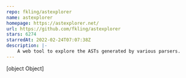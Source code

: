 ```yaml
---
repo: fkling/astexplorer
name: astexplorer
homepage: https://astexplorer.net/
url: https://github.com/fkling/astexplorer
stars: 6274
starredAt: 2022-02-24T07:07:38Z
description: |-
    A web tool to explore the ASTs generated by various parsers.
---
```


[object Object]
